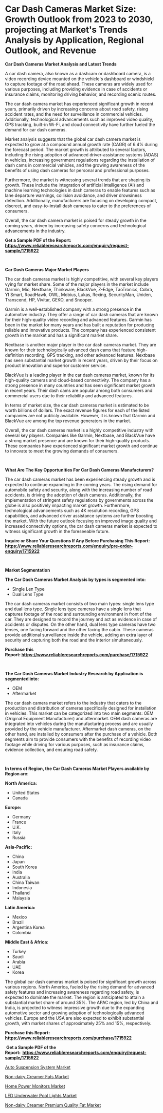 <p><h1>Car Dash Cameras Market Size: Growth Outlook from 2023 to 2030, projecting at Market's Trends Analysis by Application, Regional Outlook, and Revenue</h1></p><p><strong>Car Dash Cameras Market Analysis and Latest Trends</strong></p>
<p><p>A car dash camera, also known as a dashcam or dashboard camera, is a video recording device mounted on the vehicle's dashboard or windshield to capture footage of the road ahead. These cameras are widely used for various purposes, including providing evidence in case of accidents or insurance claims, monitoring driving behavior, and recording scenic routes.</p><p>The car dash camera market has experienced significant growth in recent years, primarily driven by increasing concerns about road safety, rising accident rates, and the need for surveillance in commercial vehicles. Additionally, technological advancements such as improved video quality, GPS tracking, built-in Wi-Fi, and cloud connectivity have further fueled the demand for car dash cameras.</p><p>Market analysis suggests that the global car dash camera market is expected to grow at a compound annual growth rate (CAGR) of 6.4% during the forecast period. The market growth is attributed to several factors, including the rising adoption of advanced driver-assistance systems (ADAS) in vehicles, increasing government regulations regarding the installation of dash cams in commercial vehicles, and the growing awareness of the benefits of using dash cameras for personal and professional purposes.</p><p>Furthermore, the market is witnessing several trends that are shaping its growth. These include the integration of artificial intelligence (AI) and machine learning technologies in dash cameras to enable features such as lane departure warnings, collision avoidance, and driver drowsiness detection. Additionally, manufacturers are focusing on developing compact, discreet, and easy-to-install dash cameras to cater to the preferences of consumers.</p><p>Overall, the car dash camera market is poised for steady growth in the coming years, driven by increasing safety concerns and technological advancements in the industry.</p></p>
<p><strong>Get a Sample PDF of the Report:&nbsp; <a href="https://www.reliableresearchreports.com/enquiry/request-sample/1715922">https://www.reliableresearchreports.com/enquiry/request-sample/1715922</a></strong></p>
<p>&nbsp;</p>
<p><strong>Car Dash Cameras Major Market Players</strong></p>
<p><p>The car dash cameras market is highly competitive, with several key players vying for market share. Some of the major players in the market include Garmin, Mio, Nextbase, Thinkware, BlackVue, Z-Edge, TaoTronics, Cobra, YI Smart, RoadHawk, OWL, Mobius, Lukas, Rexing, SecurityMan, Uniden, Transcend, HP, Vivitar, GEKO, and Snooper.</p><p>Garmin is a well-established company with a strong presence in the automotive industry. They offer a range of car dash cameras that are known for their high-quality video recording and advanced features. Garmin has been in the market for many years and has built a reputation for producing reliable and innovative products. The company has experienced consistent growth in the market and has a significant market share.</p><p>Nextbase is another major player in the car dash cameras market. They are known for their technologically advanced dash cams that feature high-definition recording, GPS tracking, and other advanced features. Nextbase has seen substantial market growth in recent years, driven by their focus on product innovation and superior customer service.</p><p>BlackVue is a leading player in the car dash cameras market, known for its high-quality cameras and cloud-based connectivity. The company has a strong presence in many countries and has seen significant market growth in recent years. Their dash cams are popular among both consumers and commercial users due to their reliability and advanced features.</p><p>In terms of market size, the car dash cameras market is estimated to be worth billions of dollars. The exact revenue figures for each of the listed companies are not publicly available. However, it is known that Garmin and BlackVue are among the top revenue generators in the market.</p><p>Overall, the car dash cameras market is a highly competitive industry with several key players. Companies like Garmin, Nextbase, and BlackVue have a strong market presence and are known for their high-quality products. These companies have experienced significant market growth and continue to innovate to meet the growing demands of consumers.</p></p>
<p>&nbsp;</p>
<p><strong>What Are The Key Opportunities For Car Dash Cameras Manufacturers?</strong></p>
<p><p>The car dash cameras market has been experiencing steady growth and is expected to continue expanding in the coming years. The rising demand for automobile safety and security, along with the increasing number of road accidents, is driving the adoption of dash cameras. Additionally, the implementation of stringent safety regulations by governments across the globe is also positively impacting market growth. Furthermore, technological advancements such as 4K resolution recording, GPS capabilities, and advanced driver assistance systems are further boosting the market. With the future outlook focusing on improved image quality and increased connectivity options, the car dash cameras market is expected to witness significant growth in the foreseeable future.</p></p>
<p><strong>Inquire or Share Your Questions If Any Before Purchasing This Report: <a href="https://www.reliableresearchreports.com/enquiry/pre-order-enquiry/1715922">https://www.reliableresearchreports.com/enquiry/pre-order-enquiry/1715922</a></strong></p>
<p>&nbsp;</p>
<p><strong>Market Segmentation</strong></p>
<p><strong>The Car Dash Cameras Market Analysis by types is segmented into:</strong></p>
<p><ul><li>Single Len Type</li><li>Dual Lens Type</li></ul></p>
<p><p>The car dash cameras market consists of two main types: single lens type and dual lens type. Single lens type cameras have a single lens that captures footage of the road and surrounding environment in front of the car. They are designed to record the journey and act as evidence in case of accidents or disputes. On the other hand, dual lens type cameras have two lenses, one facing forward and the other facing the cabin. These cameras provide additional surveillance inside the vehicle, adding an extra layer of security and capturing both the road and the interior simultaneously.</p></p>
<p><strong>Purchase this Report:&nbsp;<a href="https://www.reliableresearchreports.com/purchase/1715922">https://www.reliableresearchreports.com/purchase/1715922</a></strong></p>
<p>&nbsp;</p>
<p><strong>The Car Dash Cameras Market Industry Research by Application is segmented into:</strong></p>
<p><ul><li>OEM</li><li>Aftermarket</li></ul></p>
<p><p>The car dash camera market refers to the industry that caters to the production and distribution of cameras specifically designed for installation in vehicles. This market can be categorized into two main segments: OEM (Original Equipment Manufacturer) and aftermarket. OEM dash cameras are integrated into vehicles during the manufacturing process and are usually provided by the vehicle manufacturer. Aftermarket dash cameras, on the other hand, are installed by consumers after the purchase of a vehicle. Both segments aim to provide consumers with the benefits of recording video footage while driving for various purposes, such as insurance claims, evidence collection, and ensuring road safety.</p></p>
<p>&nbsp;</p>
<p><strong>In terms of Region, the Car Dash Cameras Market Players available by Region are:</strong></p>
<p>
    <p> <strong> North America: </strong>
        <ul>
            <li>United States</li>
            <li>Canada</li>
        </ul>
        </p> 
    <p> <strong> Europe: </strong>
        <ul>
            <li>Germany</li>
            <li>France</li>
            <li>U.K.</li>
            <li>Italy</li>
            <li>Russia</li>
        </ul>
        </p> 
    <p> <strong> Asia-Pacific: </strong>
        <ul>
            <li>China</li>
            <li>Japan</li>
            <li>South Korea</li>
            <li>India</li>
            <li>Australia</li>
            <li>China Taiwan</li>
            <li>Indonesia</li>
            <li>Thailand</li>
            <li>Malaysia</li>
        </ul>
        </p> 
    <p> <strong> Latin America: </strong>
        <ul>
            <li>Mexico</li>
            <li>Brazil</li>
            <li>Argentina Korea</li>
            <li>Colombia</li>
        </ul>
        </p> 
    <p> <strong> Middle East & Africa: </strong>
        <ul>
            <li>Turkey</li>
            <li>Saudi</li>
            <li>Arabia</li>
            <li>UAE</li>
            <li>Korea</li>
        </ul>
    </p>
    </p>
<p><p>The global car dash cameras market is poised for significant growth across various regions. North America, fueled by the rising demand for advanced safety features and increasing awareness regarding road safety, is expected to dominate the market. The region is anticipated to attain a substantial market share of around 35%. The APAC region, led by China and India, is projected to witness impressive growth due to the expanding automotive sector and growing adoption of technologically advanced vehicles. Europe and the USA are also expected to exhibit substantial growth, with market shares of approximately 25% and 15%, respectively.</p></p>
<p><strong>Purchase this Report: <a href="https://www.reliableresearchreports.com/purchase/1715922">https://www.reliableresearchreports.com/purchase/1715922</a></strong></p>
<p>&nbsp;<strong>Get a Sample PDF of the Report:&nbsp;&nbsp;<a href="https://www.reliableresearchreports.com/enquiry/request-sample/1715922">https://www.reliableresearchreports.com/enquiry/request-sample/1715922</a></strong></p>
<p><strong></strong></p>
<p><p><a href="https://github.com/RoccoManning/Market-Research-Report-List-2/blob/main/auto-suspension-system-market.md">Auto Suspension System Market</a></p><p><a href="https://www.linkedin.com/pulse/non-dairy-creamer-fats-market-challenges-opportunities-newbf/">Non-dairy Creamer Fats Market</a></p><p><a href="https://medium.com/@coltruecker/home-power-monitors-market-size-cagr-trends-2024-2030-95c7d53449fe">Home Power Monitors Market</a></p><p><a href="https://medium.com/@jaydonhyatt2023/led-underwater-pool-lights-market-the-key-to-successful-business-strategy-forecast-till-2030-71e08baca189">LED Underwater Pool Lights Market</a></p><p><a href="https://www.linkedin.com/pulse/non-dairy-creamer-premium-quality-fat-market-insights-players-7vmff/">Non-dairy Creamer Premium Quality Fat Market</a></p></p>